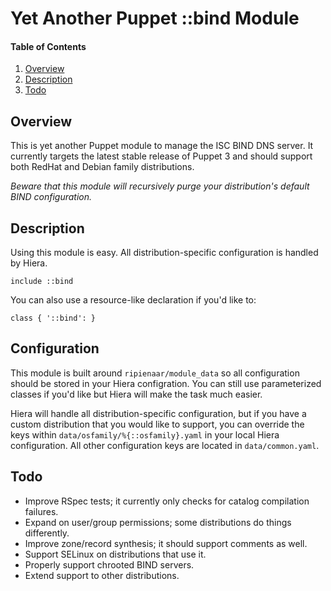 # Yet Another Puppet ::bind Module

#### Table of Contents

 1. [Overview](#overview)
 2. [Description](#description)
 3. [Todo](#todo)

## Overview

This is yet another Puppet module to manage the ISC BIND DNS server. It currently targets the
latest stable release of Puppet 3 and should support both RedHat and Debian family distributions.

*Beware that this module will recursively purge your distribution's default BIND configuration.*

## Description

Using this module is easy. All distribution-specific configuration is handled by Hiera.

    include ::bind

You can also use a resource-like declaration if you'd like to:

    class { '::bind': }

## Configuration

This module is built around `ripienaar/module_data` so all configuration should be stored in your
Hiera configration. You can still use parameterized classes if you'd like but Hiera will make the
task much easier. 

Hiera will handle all distribution-specific configuration, but if you have a custom distribution
that you would like to support, you can override the keys within `data/osfamily/%{::osfamily}.yaml`
in your local Hiera configuration. All other configuration keys are located in `data/common.yaml`.

## Todo

 * Improve RSpec tests; it currently only checks for catalog compilation failures.
 * Expand on user/group permissions; some distributions do things differently.
 * Improve zone/record synthesis; it should support comments as well.
 * Support SELinux on distributions that use it.
 * Properly support chrooted BIND servers.
 * Extend support to other distributions.

